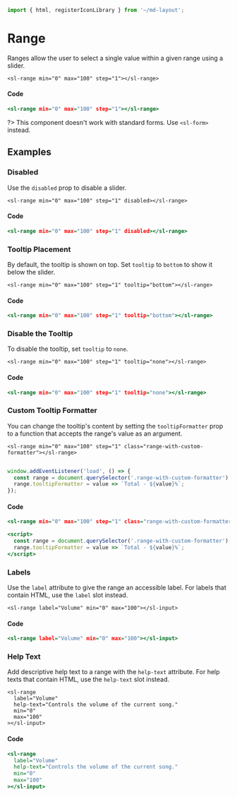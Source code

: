 ```js script
import { html, registerIconLibrary } from '~/md-layout';
```

# Range



Ranges allow the user to select a single value within a given range using a slider.


```html:html
<sl-range min="0" max="100" step="1"></sl-range>
```

#### Code

```htm
<sl-range min="0" max="100" step="1"></sl-range>
```

?> This component doesn't work with standard forms. Use `<sl-form>` instead.

## Examples

### Disabled

Use the `disabled` prop to disable a slider.


```html:html
<sl-range min="0" max="100" step="1" disabled></sl-range>
```

#### Code

```htm
<sl-range min="0" max="100" step="1" disabled></sl-range>
```

### Tooltip Placement

By default, the tooltip is shown on top. Set `tooltip` to `bottom` to show it below the slider.


```html:html
<sl-range min="0" max="100" step="1" tooltip="bottom"></sl-range>
```

#### Code

```htm
<sl-range min="0" max="100" step="1" tooltip="bottom"></sl-range>
```

### Disable the Tooltip

To disable the tooltip, set `tooltip` to `none`.


```html:html
<sl-range min="0" max="100" step="1" tooltip="none"></sl-range>
```

#### Code

```htm
<sl-range min="0" max="100" step="1" tooltip="none"></sl-range>
```

### Custom Tooltip Formatter

You can change the tooltip's content by setting the `tooltipFormatter` prop to a function that accepts the range's value as an argument.


```html:html
<sl-range min="0" max="100" step="1" class="range-with-custom-formatter"></sl-range>


```
```js script
window.addEventListener('load', () => {
  const range = document.querySelector('.range-with-custom-formatter');
  range.tooltipFormatter = value => `Total - ${value}%`;
});
```
#### Code

```htm
<sl-range min="0" max="100" step="1" class="range-with-custom-formatter"></sl-range>

<script>
  const range = document.querySelector('.range-with-custom-formatter');
  range.tooltipFormatter = value => `Total - ${value}%`;
</script>
```

### Labels

Use the `label` attribute to give the range an accessible label. For labels that contain HTML, use the `label` slot instead.


```html:html
<sl-range label="Volume" min="0" max="100"></sl-input>
```

#### Code

```htm
<sl-range label="Volume" min="0" max="100"></sl-input>
```

### Help Text

Add descriptive help text to a range with the `help-text` attribute. For help texts that contain HTML, use the `help-text` slot instead.


```html:html
<sl-range 
  label="Volume" 
  help-text="Controls the volume of the current song."
  min="0"
  max="100"
></sl-input>
```

#### Code

```htm
<sl-range 
  label="Volume" 
  help-text="Controls the volume of the current song."
  min="0"
  max="100"
></sl-input>
```


